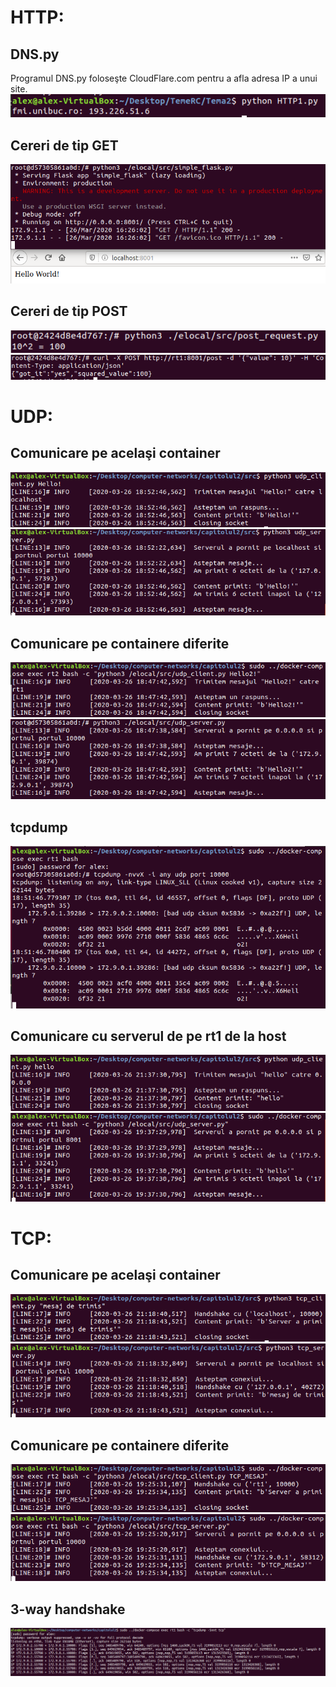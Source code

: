 # HTTP:
## DNS.py
Programul DNS.py foloseşte CloudFlare.com pentru a afla adresa IP a unui site.
![](http/http1console.PNG)

## Cereri de tip **GET**
![](http/http2console.PNG)

## Cereri de tip **POST**
![](http/http3console2.PNG)
![](http/http3console.PNG)

# UDP:
## Comunicare pe acelaşi container
![](udp/udp1consoleclient.PNG)
![](udp/udp1console.PNG)

## Comunicare pe containere diferite
![](udp/udp2345consoleclient.PNG)
![](udp/udp2345consoleserver.PNG)

## tcpdump
![](udp/udp6console.PNG)

## Comunicare cu serverul de pe rt1 de la host
![](udp/udp7consoleclient.PNG)
![](udp/udp7consoleserver.PNG)

# TCP:
## Comunicare pe acelaşi container
![](tcp/tcp1consoleclient.PNG)
![](tcp/tcp1consoleserver.PNG)

## Comunicare pe containere diferite
![](tcp/tcp234consoleclient.PNG)
![](tcp/tcp234consoleserver.PNG)

## 3-way handshake
![](tcp/tcp5console.PNG)
